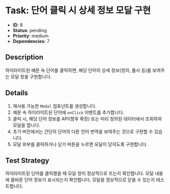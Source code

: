 # Task: 단어 클릭 시 상세 정보 모달 구현

- **ID**: 8
- **Status**: pending
- **Priority**: medium
- **Dependencies**: 7

## Description
하이라이트된 예문 속 단어를 클릭하면, 해당 단어의 상세 정보(정의, 품사 등)를 보여주는 모달 창을 구현합니다.

## Details
1. 재사용 가능한 `Modal` 컴포넌트를 생성합니다.
2. 예문 속 하이라이트된 단어에 `onClick` 이벤트를 추가합니다.
3. 클릭 시, 해당 단어 정보를 API(향후 확장) 또는 미리 정의된 데이터에서 조회하여 모달을 엽니다.
4. 초기 버전에서는 간단히 단어의 다른 언어 번역을 보여주는 것으로 구현할 수 있습니다.
5. 모달 외부를 클릭하거나 닫기 버튼을 누르면 모달이 닫히도록 구현합니다.

## Test Strategy
하이라이트된 단어를 클릭했을 때 모달 창이 정상적으로 뜨는지 확인합니다. 모달 내용에 올바른 단어 정보가 표시되는지 확인합니다. 모달을 정상적으로 닫을 수 있는지 테스트합니다. 